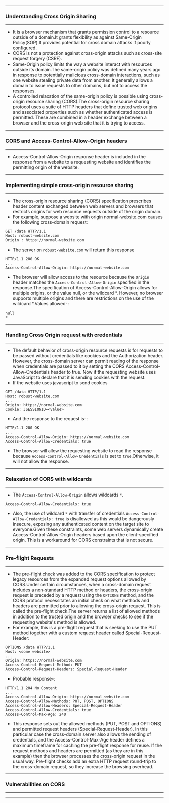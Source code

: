 -------------

### Understanding Cross Origin Sharing

-------------

- It is a browser mechanism that grants permission control to a resource outside of a domain.It grants flexibility as against Same-Origin Policy(SOP).It provides potential for cross domain attacks if poorly configured.
- CORS is not a protection against cross-origin attacks such as cross-site request forgery (CSRF).
- Same-Origin policy limits the way a website interact with resources outside its domain.The same-origin policy was defined many years ago in response to potentially malicious cross-domain interactions, such as one website stealing private data from another. It generally allows a domain to issue requests to other domains, but not to access the responses.
- A controlled relaxation of the same-origin policy is possible using cross-origin resource sharing (CORS).The cross-origin resource sharing protocol uses a suite of HTTP headers that define trusted web origins and associated properties such as whether authenticated access is permitted. These are combined in a header exchange between a browser and the cross-origin web site that it is trying to access.

------------

### CORS and Access-Control-Allow-Origin headers

------------

- Access-Control-Allow-Origin response header is included in the response from a website to a requesting website and identifies the permitting origin of the website.

------------

### Implementing simple cross-origin resource sharing

------------

- The cross-origin resource sharing (CORS) specification prescribes header content exchanged between web servers and browsers that restricts origins for web resource requests outside of the origin domain.
- For example, suppose a website with origin normal-website.com causes the following cross-domain request:
```http
GET /data HTTP/1.1
Host: robust-website.com
Origin : https://normal-website.com
```
-  The server on `robust-website.com` will return this response

```http
HTTP/1.1 200 OK
...
Access-Control-Allow-Origin: https://normal-website.com
```

- The browser will allow access to the resource because the `Origin` header matches the `Access-Control-Allow-Origin` specified in the response.The specification of Access-Control-Allow-Origin allows for multiple origins, or the value null, or the wildcard *. However, no browser supports multiple origins and there are restrictions on the use of the wildcard *.Values allowed-:

```
null
*
```

---------------

### Handling Cross Origin request with credentials

--------------

- The default behavior of cross-origin resource requests is for requests to be passed without credentials like cookies and the Authorization header. However, the cross-domain server can permit reading of the response when credentials are passed to it by setting the CORS Access-Control-Allow-Credentials header to true. Now if the requesting website uses JavaScript to declare that it is sending cookies with the request.
- If the website uses javascript to send cookies

```http
GET /data HTTP/1.1
Host: robust-website.com
...
Origin: https://normal-website.com
Cookie: JSESSIONID=<value>
```

- And the response to the request is-:

```http
HTTP/1.1 200 OK
...
Access-Control-Allow-Origin: https://normal-website.com
Access-Control-Allow-Credentials: true
```

- The browser will allow the requesting website to read the response because `Access-Control-Allow-Credentials` is set to `true`.Otherwise, it will not allow the response.


--------------

### Relaxation of CORS with wildcards

-------------

- The `Access-Control-Allow-Origin` allows wildcards `*`.

```http
Access-Control-Allow-Credentials: true
```
-  Also, the use of wildcard `*` with transfer of credentials `Access-Control-Allow-Credentials: true` is disallowed as this would be dangerously insecure, exposing any authenticated content on the target site to everyone.Given these constraints, some web servers dynamically create Access-Control-Allow-Origin headers based upon the client-specified origin. This is a workaround for CORS constraints that is not secure.

-------------

### Pre-flight Requests

------------

- The pre-flight check was added to the CORS specification to protect legacy resources from the expanded request options allowed by CORS.Under certain circumstances, when a cross-domain request includes a non-standard HTTP method or headers, the cross-origin request is preceded by a request using the `OPTIONS` method, and the CORS protocol necessitates an initial check on what methods and headers are permitted prior to allowing the cross-origin request. This is called the pre-flight check.The server returns a list of allowed methods in addition to the trusted origin and the browser checks to see if the requesting website's method is allowed.
- For example, this is a pre-flight request that is seeking to use the PUT method together with a custom request header called Special-Request-Header:

```http
OPTIONS /data HTTP/1.1
Host: <some website>
...
Origin: https://normal-website.com
Access-Control-Request-Method: PUT
Access-Control-Request-Headers: Special-Request-Header
```
- Probable response-:

```http
HTTP/1.1 204 No Content
...
Access-Control-Allow-Origin: https://normal-website.com
Access-Control-Allow-Methods: PUT, POST, OPTIONS
Access-Control-Allow-Headers: Special-Request-Header
Access-Control-Allow-Credentials: true
Access-Control-Max-Age: 240
```

- This response sets out the allowed methods (PUT, POST and OPTIONS) and permitted request headers (Special-Request-Header). In this particular case the cross-domain server also allows the sending of credentials, and the Access-Control-Max-Age header defines a maximum timeframe for caching the pre-flight response for reuse. If the request methods and headers are permitted (as they are in this example) then the browser processes the cross-origin request in the usual way. Pre-flight checks add an extra HTTP request round-trip to the cross-domain request, so they increase the browsing overhead.

------------

### Vulnerabilities on CORS

------------

------------

